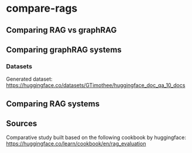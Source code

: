 # compare-rags

## Comparing RAG vs graphRAG

## Comparing graphRAG systems

### Datasets

Generated dataset: https://huggingface.co/datasets/GTimothee/huggingface_doc_qa_10_docs

## Comparing RAG systems

## Sources

Comparative study built based on the following cookbook by huggingface: https://huggingface.co/learn/cookbook/en/rag_evaluation
